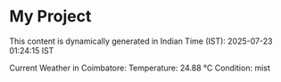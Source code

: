 # My Project

This content is dynamically generated in Indian Time (IST): 2025-07-23 01:24:15 IST


Current Weather in Coimbatore:
Temperature: 24.88 °C
Condition: mist
